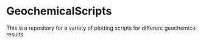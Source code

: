 GeochemicalScripts
====================

This is a repository for a variety of plotting scripts for different geochemical results. 